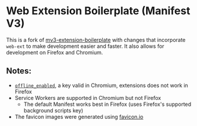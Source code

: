 # Web Extension Boilerplate (Manifest V3)
This is a fork of [mv3-extension-boilerplate](https://github.com/mh-anwar/mv3-extension-boilerplate) with changes that incorporate `web-ext` to make development easier and faster. It also allows for development on Firefox and Chromium.

## Notes:
- [`offline_enabled`](https://developer.mozilla.org/en-US/docs/Mozilla/Add-ons/WebExtensions/manifest.json/offline_enabled), a key valid in Chromium, extensions does not work in Firefox
- Service Workers are supported in Chromium but not Firefox
  - The default Manifest works best in Firefox (uses Firefox's supported background scripts key)
- The favicon images were generated using [favicon.io](https://favicon.io/)

